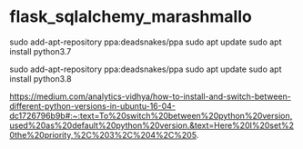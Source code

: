 # flask_sqlalchemy_marashmallo


sudo add-apt-repository ppa:deadsnakes/ppa
sudo apt update
sudo apt install python3.7



sudo add-apt-repository ppa:deadsnakes/ppa
sudo apt update
sudo apt install python3.8


https://medium.com/analytics-vidhya/how-to-install-and-switch-between-different-python-versions-in-ubuntu-16-04-dc1726796b9b#:~:text=To%20switch%20between%20python%20version,used%20as%20default%20python%20version.&text=Here%20I%20set%20the%20priority,%2C%203%2C%204%2C%205.
